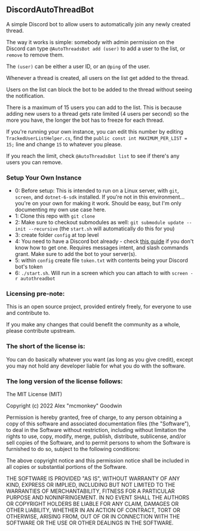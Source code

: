 DiscordAutoThreadBot
--------------------

A simple Discord bot to allow users to automatically join any newly created thread.

The way it works is simple: somebody with admin permission on the Discord can type `@AutoThreadsBot add (user)` to add a user to the list, or `remove` to remove them.

The `(user)` can be either a user ID, or an `@ping` of the user.

Whenever a thread is created, all users on the list get added to the thread.

Users on the list can block the bot to be added to the thread without seeing the notification.

There is a maximum of 15 users you can add to the list. This is because adding new users to a thread gets rate limited (4 users per second) so the more you have, the longer the bot has to freeze for each thread.

If you're running your own instance, you can edit this number by editing `TrackedUserListHelper.cs`, find the `public const int MAXIMUM_PER_LIST = 15;` line and change `15` to whatever you please.

If you reach the limit, check `@AutoThreadsBot list` to see if there's any users you can remove.

### Setup Your Own Instance

- 0: Before setup: This is intended to run on a Linux server, with `git`, `screen`, and `dotnet-6-sdk` installed. If you're not in this environment... you're on your own for making it work. Should be easy, but I'm only documenting my own use case here.
- 1: Clone this repo with `git clone`
- 2: Make sure to checkout submodules as well: `git submodule update --init --recursive` (the `start.sh` will automatically do this for you)
- 3: create folder `config` at top level
- 4: You need to have a Discord bot already - check [this guide](https://discordpy.readthedocs.io/en/stable/discord.html) if you don't know how to get one. Requires messages intent, and slash commands grant. Make sure to add the bot to your server(s).
- 5: within `config` create file `token.txt` with contents being your Discord bot's token
- 6: `./start.sh`. Will run in a screen which you can attach to with `screen -r autothreadbot`

### Licensing pre-note:

This is an open source project, provided entirely freely, for everyone to use and contribute to.

If you make any changes that could benefit the community as a whole, please contribute upstream.

### The short of the license is:

You can do basically whatever you want (as long as you give credit), except you may not hold any developer liable for what you do with the software.

### The long version of the license follows:

The MIT License (MIT)

Copyright (c) 2022 Alex "mcmonkey" Goodwin

Permission is hereby granted, free of charge, to any person obtaining a copy
of this software and associated documentation files (the "Software"), to deal
in the Software without restriction, including without limitation the rights
to use, copy, modify, merge, publish, distribute, sublicense, and/or sell
copies of the Software, and to permit persons to whom the Software is
furnished to do so, subject to the following conditions:

The above copyright notice and this permission notice shall be included in all
copies or substantial portions of the Software.

THE SOFTWARE IS PROVIDED "AS IS", WITHOUT WARRANTY OF ANY KIND, EXPRESS OR
IMPLIED, INCLUDING BUT NOT LIMITED TO THE WARRANTIES OF MERCHANTABILITY,
FITNESS FOR A PARTICULAR PURPOSE AND NONINFRINGEMENT. IN NO EVENT SHALL THE
AUTHORS OR COPYRIGHT HOLDERS BE LIABLE FOR ANY CLAIM, DAMAGES OR OTHER
LIABILITY, WHETHER IN AN ACTION OF CONTRACT, TORT OR OTHERWISE, ARISING FROM,
OUT OF OR IN CONNECTION WITH THE SOFTWARE OR THE USE OR OTHER DEALINGS IN THE
SOFTWARE.